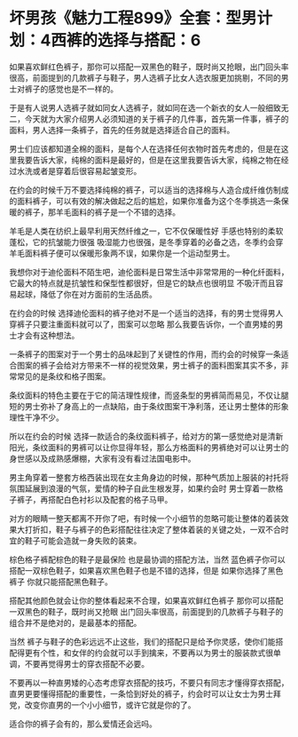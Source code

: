 # 坏男孩《魅力工程899》全套：型男计划：4西裤的选择与搭配：6

如果喜欢鲜红色裤子，那你可以搭配一双黑色的鞋子，既时尚又抢眼，出门回头率很高，前面提到的几款裤子与鞋子，男人选裤子比女人选衣服更加挑剔，不同的男士对裤子的感觉也是不一样的。

于是有人说男人选裤子就如同女人选裤子，就如同在选一个新衣的女人一般细致无二，今天就为大家介绍男人必须知道的关于裤子的几件事，首先第一件事，裤子的面料，男人选择一条裤子，首先的任务就是选择适合自己的面料。

男士们应该都知道全棉的面料，是每个人在选择任何衣物时首先考虑的，但是在这里我要告诉大家，纯棉的面料是最好的，但是在这里我要告诉大家，纯棉之物在经过水洗或者是穿着后很容易起皱变形。

在约会的时候千万不要选择纯棉的裤子，可以适当的选择棉与人造合成纤维仿制成的面料裤子，可以有效的解决做起之后的尴尬，如果你准备为这个冬季挑选一条保暖的裤子，那羊毛面料的裤子是一个不错的选择。

羊毛是人类在纺织上最早利用天然纤维之一，它不仅保暖性好 手感也特别的柔软蓬松，它的抗皱能力很强 吸湿能力也很强，是冬季穿着的必备之选，冬季约会穿羊毛面料裤子便可以保暖形象两不误，如果你是一个运动型男士。

我想你对于迪伦面料不陌生吧，迪伦面料是日常生活中非常常用的一种化纤面料，它最大的特点就是抗皱性和保型性都很好，但是它的缺点也很明显 不吸汗而且容易起球，降低了你在对方面前的生活品质。

在约会的时候 选择迪伦面料的裤子绝对不是一个适当的选择，有的男士觉得男人穿裤子只要注重面料就可以了，图案可以忽略 那么我要告诉你，一个直男矮的男士才会有这种想法。

一条裤子的图案对于一个男士的品味起到了关键性的作用，而约会的时候穿一条适合图案的裤子会给对方带来不一样的视觉效果，男士裤子的面料图案其实不多，非常常见的是条纹和格子图案。

条纹面料的特色主要在于它的简洁理性规律，而竖条型的男裤简而易见，不仅让腿短的男士弥补了身高上的一点缺陷，由于条纹图案干净利落，还让男士整体的形象理性干净不少。

所以在约会的时候 选择一款适合的条纹面料裤子，给对方的第一感觉绝对是清新阳光，条纹面料的男裤可以让你显得年轻，那么方格面料的男裤绝对可以让男士的身世感以及成熟感爆棚，大家有没有看过法国电影中。

男主角穿着一整套方格西装出现在女主角身边的时候，那种气质加上服装的衬托将氛围延展到浪漫的气氛，爱情的种子自此生根发芽，如果约会时 男士穿着一款格子裤子，再搭配白色衬衫以及配套的格子马甲。

对方的眼睛一整天都离不开你了吧，有时候一个小细节的忽略可能让整体的着装效果大打折扣，鞋子与裤子的色彩搭配往往决定了整体着装的关键之处，一双不合时宜的鞋子可能会造就一身失败的装束。

棕色格子裤配棕色的鞋子是最保险 也是最协调的搭配方法，当然 蓝色裤子你可以搭配一双棕色鞋子，如果喜欢黑色鞋子也是不错的选择，但是 如果你选择了黑色裤子 你就只能搭配黑色鞋子。

搭配其他颜色就会让你的整体看起来不合理，如果喜欢鲜红色裤子 那你可以搭配一双黑色的鞋子，既时尚又抢眼 出门回头率很高，前面提到的几款裤子与鞋子的组合并不是绝对的，是最基本的搭配。

当然 裤子与鞋子的色彩远远不止这些，我们的搭配只是给予你灵感，使你们能搭配得更有个性，和女伴的约会就可以手到擒来，不要再以为男士的服装款式很单调，不要再觉得男士的穿衣搭配不必要。

不要再以一种直男矮的心态考虑穿衣搭配的技巧，不要只有同志才懂得穿衣搭配，直男更要懂得搭配的重要性，一条恰到好处的裤子，约会时可以让女士为男士拜党，改变你直男的一个小小细节，或许它就是你的了。

适合你的裤子会有的，那么爱情还会远吗。